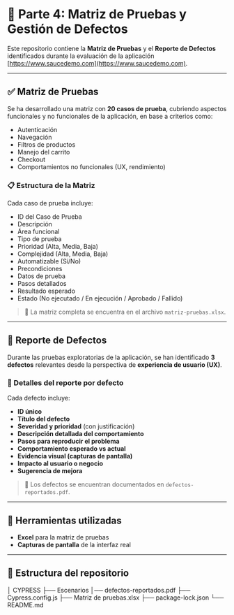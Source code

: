 # 🧾 Parte 4: Matriz de Pruebas y Gestión de Defectos

Este repositorio contiene la **Matriz de Pruebas** y el **Reporte de Defectos** identificados durante la evaluación de la aplicación [https://www.saucedemo.com](https://www.saucedemo.com).

---

## ✅ Matriz de Pruebas

Se ha desarrollado una matriz con **20 casos de prueba**, cubriendo aspectos funcionales y no funcionales de la aplicación, en base a criterios como:

- Autenticación
- Navegación
- Filtros de productos
- Manejo del carrito
- Checkout
- Comportamientos no funcionales (UX, rendimiento)

### 📋 Estructura de la Matriz

Cada caso de prueba incluye:

- ID del Caso de Prueba  
- Descripción  
- Área funcional  
- Tipo de prueba  
- Prioridad (Alta, Media, Baja)  
- Complejidad (Alta, Media, Baja)  
- Automatizable (Sí/No)  
- Precondiciones  
- Datos de prueba  
- Pasos detallados  
- Resultado esperado  
- Estado (No ejecutado / En ejecución / Aprobado / Fallido)

> 📁 La matriz completa se encuentra en el archivo `matriz-pruebas.xlsx`.

---

## 🐞 Reporte de Defectos

Durante las pruebas exploratorias de la aplicación, se han identificado **3 defectos** relevantes desde la perspectiva de **experiencia de usuario (UX)**.

### 📌 Detalles del reporte por defecto

Cada defecto incluye:

- **ID único**
- **Título del defecto**
- **Severidad y prioridad** (con justificación)
- **Descripción detallada del comportamiento**
- **Pasos para reproducir el problema**
- **Comportamiento esperado vs actual**
- **Evidencia visual (capturas de pantalla)**
- **Impacto al usuario o negocio**
- **Sugerencia de mejora**

> 📁 Los defectos se encuentran documentados en `defectos-reportados.pdf`.

---

## 📎 Herramientas utilizadas

- **Excel** para la matriz de pruebas
- **Capturas de pantalla** de la interfaz real

---

## 📁 Estructura del repositorio
│ CYPRESS 
   ├── Escenarios 
│── defectos-reportados.pdf 
├── Cypress.config.js 
├── Matriz de pruebas.xlsx 
├── package-lock.json 
└── README.md